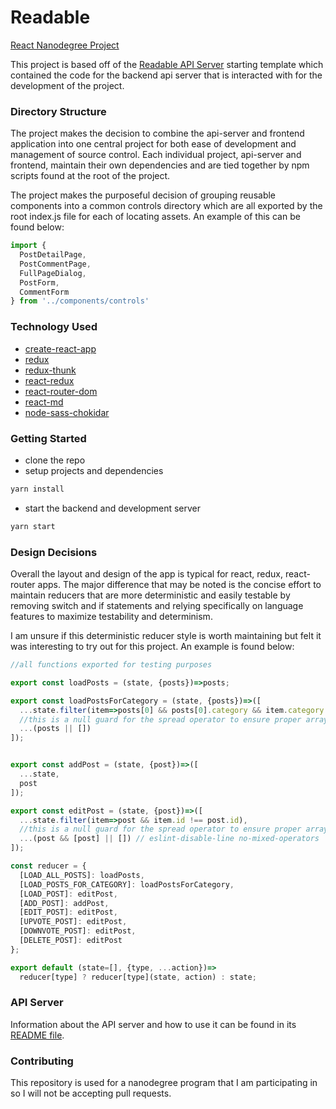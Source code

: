 # Readable
[React Nanodegree Project](https://www.udacity.com/course/react-nanodegree--nd019)

This project is based off of the [Readable API Server](https://github.com/udacity/reactnd-project-readable-starter) starting template
which contained the code for the backend api server that is interacted with for the development of the project.

### Directory Structure
<p>
The project makes the decision to combine the api-server and frontend application into one central project for both ease of development and 
management of source control.  Each individual project, api-server and frontend, maintain their own dependencies and are tied together by npm
scripts found at the root of the project.
</p>
<p>
The project makes the purposeful decision of grouping reusable components into a common controls directory which are all exported by the root
index.js file for each of locating assets. An example of this can be found below:
</p>

```js
import {
  PostDetailPage,
  PostCommentPage,
  FullPageDialog,
  PostForm,
  CommentForm
} from '../components/controls'
```

### Technology Used
* [create-react-app](https://github.com/facebookincubator/create-react-app)
* [redux](http://redux.js.org/)
* [redux-thunk](https://github.com/gaearon/redux-thunk)
* [react-redux](https://github.com/reactjs/react-redux/blob/master/docs/api.md)
* [react-router-dom](https://reacttraining.com/react-router/web/guides/philosophy)
* [react-md](https://react-md.mlaursen.com/)
* [node-sass-chokidar](https://github.com/michaelwayman/node-sass-chokidar)


### Getting Started
* clone the repo
* setup projects and dependencies
```sh
yarn install
```
* start the backend and development server
```sh
yarn start
```


### Design Decisions
<p>
Overall the layout and design of the app is typical for react, redux, react-router apps. The major difference that may be noted is the concise
effort to maintain reducers that are more deterministic and easily testable by removing switch and if statements and relying specifically
on language features to maximize testability and determinism.
</p>
<p>
I am unsure if this deterministic reducer style is worth maintaining but felt it was interesting to try out for this project. An
example is found below:
</p>

```js
//all functions exported for testing purposes

export const loadPosts = (state, {posts})=>posts;

export const loadPostsForCategory = (state, {posts})=>([
  ...state.filter(item=>posts[0] && posts[0].category && item.category !== posts[0].category),
  //this is a null guard for the spread operator to ensure proper array shape on the event of a null object
  ...(posts || [])
]);


export const addPost = (state, {post})=>([
  ...state,
  post
]);

export const editPost = (state, {post})=>([
  ...state.filter(item=>post && item.id !== post.id),
  //this is a null guard for the spread operator to ensure proper array shape on the event of a null object
  ...(post && [post] || []) // eslint-disable-line no-mixed-operators
]);

const reducer = {
  [LOAD_ALL_POSTS]: loadPosts,
  [LOAD_POSTS_FOR_CATEGORY]: loadPostsForCategory,
  [LOAD_POST]: editPost,
  [ADD_POST]: addPost,
  [EDIT_POST]: editPost,
  [UPVOTE_POST]: editPost,
  [DOWNVOTE_POST]: editPost,
  [DELETE_POST]: editPost
};

export default (state=[], {type, ...action})=>
  reducer[type] ? reducer[type](state, action) : state;

```

### API Server

Information about the API server and how to use it can be found in its [README file](api-server/README.md).

### Contributing

This repository is used for a nanodegree program that I am participating in so I will not be accepting pull requests.


